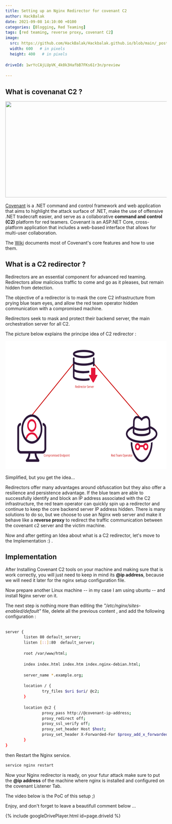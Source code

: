 ```yaml
---
title: Setting up an Nginx Redirector for covenant C2
author: HackBalak
date: 2021-09-08 14:10:00 +0100
categories: [Blogging, Red Teaming]
tags: [red teaming, reverse proxy, covenant C2]
image:
  src: https://github.com/HackBalak/Hackbalak.github.io/blob/main/_posts/Aseets/set-up-nginx-c2-redirector/C2-redirector_principe.png?raw=true
  width: 600   # in pixels
  height: 400   # in pixels  
  
driveId: 1wrYcCAjLUpVK_4k0k3HafbB7FKs61r3n/preview

---
```


## What is covenanat C2 ?

<img src="https://raw.githubusercontent.com/wiki/cobbr/Covenant/covenant.png?raw=true" width="1200" height="300">

[Covenant](https://github.com/cobbr/Covenant) is a .NET command and control framework and web application that aims to highlight the attack surface of .NET, make the use of offensive .NET tradecraft easier, and serve as a collaborative **command and control (C2)** platform for red teamers.
Covenant is an ASP.NET Core, cross-platform application that includes a web-based interface that allows for multi-user collaboration.

The [Wiki](https://github.com/cobbr/Covenant/wiki) documents most of Covenant's core features and how to use them.

## What is a C2 redirector ?

Redirectors are an essential component for advanced red teaming. Redirectors allow malicious traffic to come and go as it pleases, but remain hidden from detection.

The objective of a redirector is to mask the core C2 infrastructure from prying blue team eyes, and allow the red team operator hidden communication with a compromised machine.

Redirectors seek to mask and protect their backend server, the main orchestration server for all C2.

The picture below explains the principe idea of C2 redirector :

<img src="https://github.com/HackBalak/Hackbalak.github.io/blob/main/_posts/Aseets/set-up-nginx-c2-redirector/C2-redirector.png?raw=true" width="600" height="400">

Simplified, but you get the idea...

Redirectors offer many advantages around obfuscation but they also offer a resilience and persistence advantage. If the blue team are able to successfully identify and block an IP address associated with the C2 infrastructure, the red team operator can quickly spin up a redirector and continue to keep the core backend server IP address hidden. 
There is many solutions to do so, but we choose to use an Nginx web server and make it behave like a **reverse proxy** to redirect the traffic communication between the covenant c2 server and the victim machine.

Now and after getting an Idea about what is a C2 redirector, let's move to the Implementation :) .

## Implementation

After Installing Covenant C2 tools on your machine and making sure that is work correctly, you will just need to keep in mind its **@ip address**, because we will need it later for the nginx setup configuration file. 

Now prepare another Linux machine -- in my case I am using ubuntu -- and install Nginx server on it. 

The next step is nothing more than editing the _"/etc/nginx/sites-enabled/default"_ file, delete all the previous content , and add the following configuration :
```bash

server {
        listen 80 default_server;
        listen [::]:80  default_server;

        root /var/www/html;

        index index.html index.htm index.nginx-debian.html;

        server_name *.example.org;

        location / {
                try_files $uri $uri/ @c2;
        }

        location @c2 {
                proxy_pass http://@covenant-ip-address;
                proxy_redirect off;
                proxy_ssl_verify off;
                proxy_set_header Host $host;
                proxy_set_header X-Forwarded-For $proxy_add_x_forwarded_for;
        }
}

```

then Restart the Nginx service.
```bash
service nginx restart
```

Now your Nginx redirector is ready, on your futur attack make sure to put the **@ip address** of the machine where nginx is installed and configured on the covenant Listener Tab.

The video below is the PoC of this setup ;) 

Enjoy, and don't forget to leave a beautifull comment below ...

{% include googleDrivePlayer.html id=page.driveId %}

